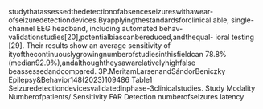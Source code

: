 studythatassessedthedetectionofabsenceseizureswithawear- ofseizuredetectiondevices.Byapplyingthestandardsforclinical
able, single-channel EEG headband, including automated behav- validationstudies[20],potentialbiascanbereduced,andthequal-
ioral testing [29]. Their results show an average sensitivity of ityofthecontinuouslygrowingnumberofstudiesinthisfieldcan
78.8%(median92.9%),andalthoughtheysawarelativelyhighfalse beassessedandcompared.
3P.MeritamLarsenandSándorBeniczky Epilepsy&Behavior148(2023)109486
Table1
Seizuredetectiondevicesvalidatedinphase-3clinicalstudies.
Study Modality Numberofpatients/ Sensitivity FAR Detection
numberofseizures latency